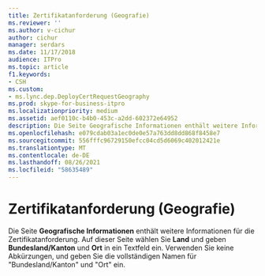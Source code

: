 ```yaml
---
title: Zertifikatanforderung (Geografie)
ms.reviewer: ''
ms.author: v-cichur
author: cichur
manager: serdars
ms.date: 11/17/2018
audience: ITPro
ms.topic: article
f1.keywords:
- CSH
ms.custom:
- ms.lync.dep.DeployCertRequestGeography
ms.prod: skype-for-business-itpro
ms.localizationpriority: medium
ms.assetid: aef0110c-b4b0-453c-a2dd-602372e64952
description: Die Seite Geografische Informationen enthält weitere Informationen für die Zertifikatanforderung. Auf dieser Seite wählen Sie Land und geben Bundesland/Kanton und Ort in ein Textfeld ein. Verwenden Sie keine Abkürzungen, und geben Sie die vollständigen Namen für "Bundesland/Kanton" und "Ort" ein.
ms.openlocfilehash: e079cdab03a1ec0de0e57a763dd8dd868f8458e7
ms.sourcegitcommit: 556fffc96729150efcc04cd5d6069c402012421e
ms.translationtype: MT
ms.contentlocale: de-DE
ms.lasthandoff: 08/26/2021
ms.locfileid: "58635489"
---
```

# <a name="certificate-request-geography"></a>Zertifikatanforderung (Geografie)
 
Die Seite **Geografische Informationen** enthält weitere Informationen für die Zertifikatanforderung. Auf dieser Seite wählen Sie **Land** und geben **Bundesland/Kanton** und **Ort** in ein Textfeld ein. Verwenden Sie keine Abkürzungen, und geben Sie die vollständigen Namen für "Bundesland/Kanton" und "Ort" ein.
  

